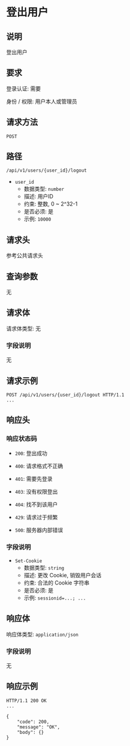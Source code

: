 # 登出用户

## 说明

登出用户

## 要求

登录认证: 需要

身份 / 权限: 用户本人或管理员

## 请求方法

`POST`

## 路径

`/api/v1/users/{user_id}/logout`

- `user_id`
    - 数据类型: `number`
    - 描述: 用户ID
    - 约束: 整数, 0 ~ 2^32-1
    - 是否必须: 是
    - 示例: `10000`

## 请求头

参考公共请求头

## 查询参数

无

## 请求体

请求体类型: 无

### 字段说明

无

## 请求示例

```
POST /api/v1/users/{user_id}/logout HTTP/1.1
...
```

## 响应头

### 响应状态码

- `200`: 登出成功

- `400`: 请求格式不正确

- `401`: 需要先登录

- `403`: 没有权限登出

- `404`: 找不到该用户

- `429`: 请求过于频繁

- `500`: 服务器内部错误

### 字段说明

- `Set-Cookie`
    - 数据类型: `string`
    - 描述: 更改 Cookie, 销毁用户会话
    - 约束: 合法的 Cookie 字符串
    - 是否必须: 是
    - 示例: `sessionid=...; ...`

## 响应体

响应体类型: `application/json`

### 字段说明

无

## 响应示例

```
HTTP/1.1 200 OK
...

{
    "code": 200,
    "message": "OK",
    "body": {}
}
```